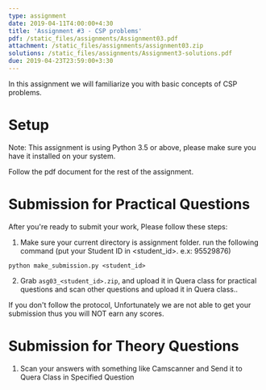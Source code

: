 ```yaml
---
type: assignment
date: 2019-04-11T4:00:00+4:30
title: 'Assignment #3 - CSP problems'
pdf: /static_files/assignments/Assignment03.pdf
attachment: /static_files/assignments/assignment03.zip
solutions: /static_files/assignments/Assignment3-solutions.pdf
due: 2019-04-23T23:59:00+3:30
---
```

In this assignment we will familiarize you with basic concepts of CSP problems.

# Setup
Note: This assignment is using Python 3.5 or above, please make sure you have it installed on your system.

Follow the pdf document for the rest of the assignment.

# Submission for Practical Questions
After you're ready to submit your work, Please follow these steps:
1. Make sure your current directory is assignment folder. run the following command (put your Student ID in \<student_id>. e.x: 95529876)
```
python make_submission.py <student_id>
```
2. Grab ```asg03_<student_id>.zip```, and upload it in Quera class for practical questions and scan other questions and upload it in Quera class..

If you don't follow the protocol, Unfortunately we are not able to get your submission thus you will NOT earn any scores.

# Submission for Theory Questions
1. Scan your answers with something like Camscanner and Send it to Quera Class in Specified Question
